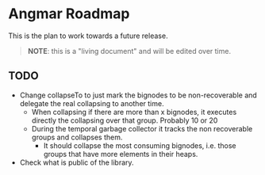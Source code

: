 # Angmar Roadmap

This is the plan to work towards a future release.

> **NOTE**: this is a "living document" and will be edited over time.

## TODO

- Change collapseTo to just mark the bignodes to be non-recoverable and delegate the real collapsing to another time.
  - When collapsing if there are more than x bignodes, it executes directly the collapsing over that group. Probably 10 or 20
  - During the temporal garbage collector it tracks the non recoverable groups and collapses them.
    - It should collapse the most consuming bignodes, i.e. those groups that have more elements in their heaps.
- Check what is public of the library.
